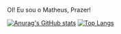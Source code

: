 OI! Eu sou o Matheus, Prazer!

[![Anurag's GitHub stats](https://github-readme-stats.vercel.app/api?username=AshPolluXc6&show_icons=true&theme=radical&count_private=true)](https://github.com/AshPolluXc6/github-readme-stats)
[![Top Langs](https://github-readme-stats.vercel.app/api/top-langs/?username=AshPolluXc6&show_icons=true&theme=radical&layout=compact)](https://github.com/anuraghazra/github-readme-stats)

